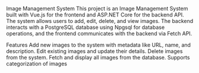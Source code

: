 Image Management System
This project is an Image Management System built with Vue.js for the frontend and ASP.NET Core for the backend API. The system allows users to add, edit, delete, and view images. The backend interacts with a PostgreSQL database using Npgsql for database operations, and the frontend communicates with the backend via Fetch API.

Features
Add new images to the system with metadata like URL, name, and description.
Edit existing images and update their details.
Delete images from the system.
Fetch and display all images from the database.
Supports categorization of images
